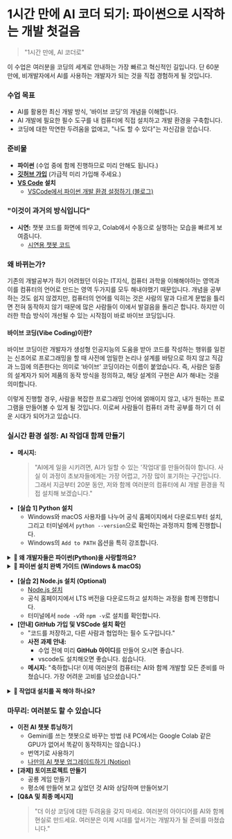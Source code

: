 # 1시간 만에 AI 코더 되기: 파이썬으로 시작하는 개발 첫걸음

> "1시간 만에, AI 코더로"

이 수업은 여러분을 코딩의 세계로 안내하는 가장 빠르고 혁신적인 길입니다. 단 60분 만에, 비개발자에서 AI를 사용하는 개발자가 되는 것을 직접 경험하게 될 것입니다.


### 수업 목표

- AI를 활용한 최신 개발 방식, '바이브 코딩'의 개념을 이해합니다.
- AI 개발에 필요한 필수 도구를 내 컴퓨터에 직접 설치하고 개발 환경을 구축합니다.
- 코딩에 대한 막연한 두려움을 없애고, "나도 할 수 있다"는 자신감을 얻습니다.

### 준비물
- **파이썬** (수업 중에 함께 진행하므로 미리 안해도 됩니다.)
- **[깃허브 가입](https://github.com)** (가급적 미리 가입해 주세요.)
- **[VS Code](https://code.visualstudio.com/Download) 설치**
    - [VSCode에서 파이썬 개발 환경 설정하기 (블로그)](https://velog.io/@compy/VSCode%EC%97%90%EC%84%9C-Python-%EA%B0%9C%EB%B0%9C-%ED%99%98%EA%B2%BD-%EC%84%A4%EC%A0%95%ED%95%98%EA%B8%B0)


### **"이것이 과거의 방식입니다"**

- **시연:** 챗봇 코드를 화면에 띄우고, Colab에서 수동으로 실행하는 모습을 빠르게 보여줍니다.
    - [시연용 챗봇 코드](https://drive.google.com/file/d/1fVJULCbXW1OdOihF0mtAVf2GDXnB9zA9/view?usp=sharing)

### **왜 바뀌는가?**
기존의 개발공부가 하기 어려웠던 이유는 IT지식, 컴퓨터 과학을 이해해야하는 영역과 이를 컴퓨터의 언어로 만드는 영역 두가지를 모두 해내야했기 때문입니다. 개념을 공부하는 것도 쉽지 않겠지만, 컴퓨터의 언어를 익히는 것은 사람의 말과 다르게 문법을 틀리면 전혀 동작하지 않기 때문에 많은 사람들이 이에서 발걸음을 돌리곤 합니다. 하지만 이러한 학습 방식이 개선될 수 있는 시작점이 바로 바이브 코딩입니다. 

#### **바이브 코딩(Vibe Coding)이란?**

바이브 코딩이란 개발자가 생성형 인공지능의 도움을 받아 코드를 작성하는 행위를 일컫는 신조어로 프로그래밍을 할 때 사전에 엄밀한 논리나 설계를 바탕으로 하지 않고 직감과 느낌에 의존한다는 의미로 ‘바이브’ 코딩이라는 이름이 붙었습니다. 즉, 사람은 일종의 설계자가 되어 제품의 동작 방식을 정의하고, 해당 설계의 구현은 AI가 해내는 것을 의미합니다.

이렇게 진행할 경우, 사람을 복잡한 프로그래밍 언어에 얽매이지 않고, 내가 원하는 프로그램을 만들어볼 수 있게 될 것입니다. 이로써 사람들이 컴퓨터 과학 공부를 하기 더 쉬운 시대가 되어가고 있습니다.


### **실시간 환경 설정: AI 작업대 함께 만들기**

- **메시지:**
    > "AI에게 일을 시키려면, AI가 일할 수 있는 '작업대'를 만들어줘야 합니다. 사실 이 과정이 초보자들에게는 가장 어렵고, 가장 많이 포기하는 구간입니다. 그래서 지금부터 20분 동안, 저와 함께 여러분의 컴퓨터에 AI 개발 환경을 직접 설치해 보겠습니다."
- **[실습 1] Python 설치**
    - Windows와 macOS 사용자를 나누어 공식 홈페이지에서 다운로드부터 설치, 그리고 터미널에서 `python --version`으로 확인하는 과정까지 함께 진행합니다.
    - Windows의 `Add to PATH` 옵션을 특히 강조합니다.

<details>
<summary><strong>🤔 왜 개발자들은 파이썬(Python)을 사랑할까요?</strong></summary>

세상에는 수많은 프로그래밍 언어가 있는데, 왜 유독 파이썬이 AI 시대의 주인공이 되었을까요? 초보자부터 구글, 넷플릭스 같은 거대 기업의 전문가까지, 모두가 파이썬을 선택하는 이유를 쉽고 명확하게 알려드립니다.

#### 1. 문법이 쉬워요 (초보자에게 최고의 친구)

파이썬의 가장 큰 장점은 **사람의 생각과 가장 가까운 언어**라는 점입니다.

- **직관적인 문법:** 코드가 마치 영어 문장을 읽는 것처럼 자연스럽습니다. 복잡한 규칙 대신, 하고자 하는 일에만 집중할 수 있습니다.
- **짧고 간결한 코드:** 다른 언어에서 10줄로 써야 할 코드를, 파이썬에서는 3~4줄이면 충분합니다. 생산성이 극적으로 향상되죠.

**예시: 화면에 "Hello, World!" 출력하기**

> 다른 언어(Java):
> ```java
> public class HelloWorld {
>     public static void main(String[] args) {
>         System.out.println("Hello, World!");
>     }
> }
> ```
>
> **파이썬:**
> ```python
> print("Hello, World!")
> ```

결과가 보이시나요? 파이썬은 처음 프로그래밍을 배우는 사람의 학습 장벽을 크게 낮춰줍니다.

#### 2. ️못하는 게 없는 만능 재주꾼 (All-rounder)

파이썬 하나만 배워두면, 거의 모든 분야의 개발을 할 수 있습니다.

- **🤖 인공지능 & 데이터 과학:** `TensorFlow`, `PyTorch`, `Pandas` 등 이 분야의 표준 라이브러리 대부분이 파이썬을 기반으로 합니다. (우리가 이 강의를 듣는 이유!)
- **🌐 웹 개발:** `Django`, `Flask` 같은 강력한 프레임워크로 인스타그램 같은 대규모 웹사이트도 만들 수 있습니다.
- **⚙️ 업무 자동화:** 매일 반복하는 엑셀 정리, 파일 복사, 이메일 전송 같은 귀찮은 일들을 자동화하는 스크립트를 손쉽게 작성할 수 있습니다.
- **📊 데이터 분석 및 시각화:** 복잡한 데이터를 분석하고, 보기 좋은 그래프로 만드는 데 탁월합니다.

이처럼 파이썬은 **"프로그래밍계의 스위스 아미 나이프"** 와 같습니다.

#### 3. 🧱 강력한 라이브러리 (레고 블록 생태계)

파이썬의 진정한 힘은 **'이미 만들어진 코드 조각(라이브러리)'** 이 엄청나게 많다는 점에서 나옵니다.

- **"바퀴를 다시 발명하지 마세요":** 내가 만들고 싶은 기능이 있다면, 전 세계 누군가가 이미 훌륭한 라이브러리로 만들어 놨을 확률이 99%입니다.
- **🚀 생산성 폭발:** 우리는 이 '레고 블록'들을 가져와 조립하기만 하면 됩니다. 덕분에 개발 속도가 비교할 수 없을 정도로 빨라집니다.
- **예시:**
    - 웹사이트 정보가 필요하면? `Requests` 와 `BeautifulSoup`
    - 데이터 분석이 필요하면? `Pandas` 와 `NumPy`
    - AI 챗봇을 만들고 싶으면? `LangChain` 과 `Streamlit`

#### 4. ‍‍‍ 거대한 커뮤니티 (든든한 지원군)

파이썬을 사용하다가 문제가 생겨도 전혀 걱정할 필요가 없습니다.

- **📖 해결책의 보고:** 전 세계에 수많은 파이썬 개발자들이 있기 때문에, 내가 겪는 문제는 누군가 이미 겪고 해결책을 온라인(Stack Overflow, 블로그 등)에 공유해 놨을 가능성이 매우 높습니다.
- **🌱 활발한 생태계:** 지금 이 순간에도 새로운 라이브러리가 만들어지고, 기존의 문제들이 해결되고 있습니다. 혼자 공부하는 것이 아니라, 거대한 커뮤니티와 함께 성장하는 느낌을 받을 수 있습니다.

#### ✅ 결론: 그래서 우리는 파이썬을 씁니다

| 이유 | 한 줄 요약 |
| --- | --- |
| **쉬운 문법** | 배우기 쉬워서 포기하지 않아요. |
| **다재다능함** | 하나만 배워두면 뭐든지 할 수 있어요. |
| **강력한 라이브러리** | 개발 속도가 엄청나게 빨라져요. |
| **거대한 커뮤니티** | 막히는 부분이 있어도 금방 해결할 수 있어요. |

**시간과 노력은 아끼면서, 만들고 싶은 것은 무엇이든 만들 수 있게 해주는 언어.** 이것이 바로 전 세계 개발자들이 파이썬을 사랑하고, 우리가 지금 파이썬을 배워야 하는 이유입니다.

</details>


<details>
<summary><strong>🐍 파이썬 설치 완벽 가이드 (Windows & macOS)</strong></summary>
# 🐍 파이썬 설치 완벽 가이드 (Windows & macOS)

AI 개발의 가장 기본이 되는 도구, 파이썬을 설치해 봅시다. 이 가이드를 따라오시면 누구나 쉽고 정확하게 설치를 마칠 수 있습니다.

## 🖥️ Windows 사용자

Windows 사용자는 설치 과정에서 **가장 중요한 한 단계**만 놓치지 않으면 됩니다!

### 1단계: 파이썬 공식 홈페이지 접속 및 다운로드

1. 웹 브라우저를 열고 파이썬 공식 홈페이지([https://www.python.org](https://www.python.org/))에 접속합니다.
2. 메인 화면의 **'Downloads'** 메뉴에 마우스를 올리면 최신 버전 다운로드 버튼이 바로 보입니다. 클릭해서 설치 파일을 다운로드하세요.
    
    > [파이썬 공식 홈페이지 다운로드 버튼 이미지] Downloads 메뉴 아래에 Python 3.x.x 라고 적힌 노란색 버튼이 보입니다.
    > 

### 2단계: 설치 파일 실행 및 설정

1. 다운로드한 설치 파일(`.exe`)을 실행합니다.
2. 설치 화면이 나타나면, **반드시 화면 하단의 `Add Python 3.x to PATH` 체크박스를 클릭하여 활성화**해주세요.
    - **이것이 가장 중요합니다!** 이 옵션을 선택해야 컴퓨터 어느 위치에서든 파이썬 명령어를 쉽게 사용할 수 있습니다.
    
    > [Windows 설치 화면에서 'Add Python to PATH'를 체크하는 이미지] ⚠️ 경고: 이 옵션을 놓치면 나중에 매우 복잡한 과정을 거쳐야 합니다. 꼭 체크하세요!
    > 
3. 체크박스를 선택했다면, 상단의 `Install Now`를 클릭하여 설치를 진행합니다.
4. 설치가 완료되면 `Setup was successful`이라는 메시지가 나타납니다. `Close` 버튼을 눌러 창을 닫습니다.

### 3단계: 설치 확인

1. 키보드의 `Windows 키 + R`을 눌러 실행창을 엽니다.
2. `cmd`를 입력하고 엔터를 쳐서 **명령 프롬프트**를 실행합니다.
3. 검은 화면에 아래 명령어를 입력하고 엔터를 누릅니다.
    
    ```
    python --version
    
    ```
    
4. `Python 3.x.x` 와 같이 방금 설치한 버전 번호가 나타나면 성공적으로 설치된 것입니다!

## 🍎 macOS 사용자

macOS는 기본적으로 구버전의 파이썬이 설치되어 있지만, 우리는 최신 버전을 새로 설치하여 사용할 것입니다.

### 1단계: 파이썬 공식 홈페이지 접속 및 다운로드

1. 웹 브라우저를 열고 파이썬 공식 홈페이지([https://www.python.org](https://www.python.org/))에 접속합니다.
2. 메인 화면의 **'Downloads'** 메뉴에서 macOS용 최신 버전 다운로드 버튼을 클릭합니다.
    
    > [파이썬 공식 홈페이지 다운로드 버튼 이미지] Downloads 메뉴 아래에 Python 3.x.x 라고 적힌 노란색 버튼이 보입니다.
    > 

### 2단계: 설치 파일 실행

1. 다운로드한 설치 파일(`.pkg`)을 실행합니다.
2. 설치 안내 창이 나타나면 `계속`, `동의`, `설치` 버튼을 차례로 눌러 진행합니다. 특별히 변경할 설정은 없습니다.
    - 설치 중 Mac 암호를 물어볼 수 있습니다.
    
    > [macOS 설치 과정 이미지] 계속, 동의 등 긍정적인 버튼을 눌러 설치를 완료하는 모습
    > 
3. 설치가 완료되면 `설치가 성공적으로 완료되었습니다.` 라는 메시지가 나타납니다.

### 3단계: 설치 확인

1. `Command + Space`를 눌러 Spotlight 검색을 열고, `Terminal`을 검색하여 **터미널**을 실행합니다.
2. 터미널 창에 아래 명령어를 입력하고 엔터를 누릅니다.
    
    ```
    python3 --version
    
    ```
    
    > 💡 팁: macOS에서는 기본 설치된 구버전 파이썬(python)과 구분하기 위해 python3 명령어를 사용합니다.
    > 
3. `Python 3.x.x` 와 같이 방금 설치한 버전 번호가 나타나면 성공입니다!

🎉 축하합니다! 이제 여러분의 컴퓨터는 AI와 함께 멋진 프로그램을 만들 준비를 마쳤습니다.
</details>


- **[실습 2] Node.js 설치 (Optional)**
    - [Node.js 설치](https://nodejs.org/ko/download)
    - 공식 홈페이지에서 LTS 버전을 다운로드하고 설치하는 과정을 함께 진행합니다.
    - 터미널에서 `node -v`와 `npm -v`로 설치를 확인합니다.
- **[안내] GitHub 가입 및 VSCode 설치 확인**
    - "코드를 저장하고, 다른 사람과 협업하는 필수 도구입니다."
    - **사전 과제 안내:**
        - 수업 전에 미리 **GitHub 아이디**를 만들어 오시면 좋습니다.
        - vscode도 설치해오면 좋습니다. 쉽습니다.
    - **메시지:** "축하합니다! 이제 여러분의 컴퓨터는 AI와 함께 개발할 모든 준비를 마쳤습니다. 가장 어려운 고비를 넘으셨습니다."

<details>

<summary><strong>🤔 작업대 설치를 꼭 해야 하나요?</strong></summary>

결론부터 말씀드리면, "꼭 그렇지는 않습니다."


전통적으로 내 컴퓨터에 개발 환경(작업대)을 직접 구축하는 것은 개발의 '기본'이었습니다. 가장 자유도가 높고, 인터넷 연결 없이도 작업할 수 있으며, 모든 것을 내 통제하에 둘 수 있기 때문입니다.

하지만 기술이 발전하면서 이제는 복잡한 설치 과정 없이도 아이디어를 빠르게 현실로 만들 수 있는 훌륭한 도구들이 정말 많아졌습니다. 특히 AI 시대에는 **'얼마나 빨리 만드느냐'**가 중요한 경쟁력이 되었습니다.

내게 맞는 방법을 선택할 수 있도록, 로컬 환경 설정을 대체하거나 도와주는 최신 도구들을 장단점과 함께 소개해 드립니다.

---

### **1. 클라우드 IDE: "내 컴퓨터가 아닌, 웹에서 바로 코딩!"**

내 컴퓨터에 Python이나 다른 프로그램을 설치하는 대신, 웹 브라우저만 열면 모든 개발 환경이 준비되어 있는 서비스입니다.

- **대표 도구:**
    - [**리플릿(Replit):**](https://programming4myself.tistory.com/4) 가장 유명한 클라우드 IDE입니다. 코드 작성, 실행, 심지어 간단한 웹 호스팅까지 클릭 몇 번으로 가능합니다.
- **장점:**
    - **설치 불필요:** 인터넷과 웹 브라우저만 있으면 어디서든 동일한 환경에서 개발할 수 있습니다.
    - **빠른 시작:** 회원가입 후 1분 만에 코딩을 시작할 수 있어, 환경 설정에서 오는 스트레스가 전혀 없습니다.
    - **쉬운 공유 및 협업:** 내가 만든 프로젝트 링크만 공유하면 다른 사람이 바로 보고 실행할 수 있습니다.
- **단점:**
    - **인터넷 필수:** 오프라인에서는 작업이 불가능합니다.
    - **제한적인 성능:** 무료 버전은 컴퓨터 성능(CPU, RAM)에 제한이 있어, 무겁고 복잡한 프로그램을 돌리기에는 한계가 있습니다.
    - **낮은 자유도:** 특정 라이브러리 설치나 시스템 설정 변경이 로컬 환경만큼 자유롭지 못할 수 있습니다.

---

### **2. 노코드 / 로우코드 빌더: "코딩 없이, 아이디어만으로!"**

코드를 거의 또는 전혀 작성하지 않고, 마치 레고 블록을 조립하듯 AI 서비스를 만들 수 있게 해주는 혁신적인 도구들입니다.

- **대표 도구:**
    - [**Lovable:**](https://brunch.co.kr/@wavv/29) 개발자 없이 AI 앱을 만들 수 있도록 도와주는 노코드 플랫폼입니다.
    - [**Bolt.new:**](https://maily.so/twojob/posts/32z86mepon4) AI를 이용해 간단한 서비스를 5분 만에 만들 수 있게 지원합니다.
    - [**Firebase Studio:**](https://digitalbourgeois.tistory.com/1052) 구글의 강력한 백엔드 서비스인 Firebase에 AI를 결합하여 앱 개발을 매우 쉽게 만들어줍니다.
- **장점:**
    - **압도적인 속도:** 아이디어만 있다면 몇 시간, 심지어 몇십 분 만에 실제 작동하는 프로토타입을 만들 수 있습니다.
    - **비전문가 접근성:** 코딩 지식이 없는 기획자나 디자이너도 직접 서비스를 구현해 볼 수 있습니다.
- **단점:**
    - **정해진 틀:** 플랫폼이 제공하는 기능의 한계를 벗어나는, 독창적이고 복잡한 기능을 구현하기 어렵습니다.
    - **플랫폼 종속성:** 해당 서비스가 문을 닫거나 정책을 바꾸면 내 서비스도 영향을 직접 받습니다.
    - **근본 원리 학습 불가:** 개발의 내부 작동 원리를 배우기 어렵습니다.

---

### **3. AI 네이티브 도구 & 배포 자동화: "AI 비서와 함께 똑똑하게 개발하기"**

로컬에 설치는 하되, AI가 개발의 처음부터 끝까지 훨씬 더 적극적으로 개입하여 생산성을 극대화하는 도구들입니다.

- **대표 도구:**
    - [**Cursor:**](https://fornewchallenge.tistory.com/entry/%F0%9F%92%BBAI-%EC%BD%94%EB%93%9C-%EC%97%90%EB%94%94%ED%84%B0-Cursor-%EC%82%AC%EC%9A%A9%EB%B2%95-%EA%B3%A0%ED%92%88%EC%A7%88-%EC%9B%B9%ED%8E%98%EC%9D%B4%EC%A7%80-10%EB%B6%84-%EC%99%84%EC%84%B1-%EA%B0%80%EC%9D%B4%EB%93%9C) VSCode를 기반으로 만들어져 AI 기능이 훨씬 깊숙하게 통합된 코드 에디터입니다.
    - [**Claude Code:**](https://digitalbourgeois.tistory.com/813) 코드 작성부터 Git 관리까지, 개발 워크플로우 전반을 도와주는 강력한 AI 비서입니다.
    - [**Netlify:**](https://penguingoon.tistory.com/260) 내가 만든 웹사이트를 폴더를 끌어다 놓는 것만으로 전 세계에 배포(호스팅)할 수 있는 서비스입니다.
    - [**Supabase:**](https://www.google.com/search?q=https://velog.io/%40hamjw0122/Supabase%25EB%259E%2580-%25EB%25AC%25EC%2597%2587%25EC%259D%25B8%25EA%25B0%2580) 데이터베이스, 로그인 기능 등 복잡한 서버(백엔드) 개발을 매우 쉽게 만들어주는 서비스입니다.
- **장점:**
    - **생산성 극대화:** 로컬 개발의 자유도와 AI의 강력한 지원을 동시에 누릴 수 있습니다.
    - **어려운 부분만 위임:** 개발 과정에서 가장 복잡하고 귀찮은 부분(배포, DB 설정 등)을 전문가에게 맡기는 효과를 냅니다.
- **단점:**
    - **여전한 학습 곡선:** 결국 기본적인 개발 지식과 각 도구의 사용법을 별도로 학습해야 합니다.
    - **비용 발생 가능성:** 사용량이 많아지면 각 서비스에 월별 비용을 지불해야 할 수 있습니다.

---

### **결론 및 추천**

| 항목 | **로컬 환경 직접 설치** | **클라우드 / 자동화 도구** |
| --- | --- | --- |
| **자유도/확장성** | 최상 (원하는 모든 것을 할 수 있음) | 중간~하 (플랫폼이 제공하는 범위 내) |
| **초기 설정** | 복잡하고 어려움 (초보자 포기 구간) | 매우 쉬움 (몇 분이면 시작 가능) |
| **속도** | 느림 | 매우 빠름 (특히 프로토타이핑) |
| **원리 이해** | 깊은 학습 가능 | 상대적으로 어려움 |
| **추천 대상** | **개발을 깊이 있게 배우고 싶은 분** | **빠르게 아이디어를 구현하고 싶은 분** |

**💡 그래서 제 추천은 이렇습니다.**

**"처음에는 쉬운 길로 가세요!"**

개발을 처음 시작하신다면, Replit이나 Cursor 같은 도구로 먼저 '만드는 즐거움'을 느껴보세요. 설치 과정에서 지쳐 포기하는 것보다, 일단 뭐라도 만들어보고 성취감을 얻는 것이 훨씬 중요합니다.

그렇게 서비스를 만들다 보면, 자연스럽게 이런 생각이 들게 될 겁니다.

"아, 이 기능은 이 플랫폼에선 안되네...", "좀 더 빠르게 만들고 싶은데..."

**바로 그때가 로컬 '작업대' 설치 방법을 다시 배워볼 최적의 타이밍입니다.** 이미 만드는 과정을 경험했기 때문에, 왜 PATH를 설정해야 하는지, 왜 VSCode가 필요한지 훨씬 깊이 있게 이해하며 즐겁게 학습하실 수 있을 겁니다.

</details>

### **마무리: 여러분도 할 수 있습니다**

- **이전 AI 챗봇 튜닝하기**
    - Gemini를 쓰는 챗봇으로 바꾸는 방법 (내 PC에서는 Google Colab 같은 GPU가 없어서 똑같이 동작하지는 않습니다.)
    - 번역기로 사용하기
    - [나만의 AI 챗봇 업그레이드하기 (Notion)](https://www.notion.so/AI-23f137efedf68059aa04c43726ae2918?pvs=21)
- **[과제] 토이프로젝트 만들기**
    - 공룡 게임 만들기
    - 평소에 만들어 보고 싶었던 것 AI와 상담하며 만들어보기
- **[Q&A 및 최종 메시지]**
    > "더 이상 코딩에 대한 두려움을 갖지 마세요. 여러분의 아이디어를 AI와 함께 현실로 만드세요. 여러분은 이제 시대를 앞서가는 개발자가 될 준비를 마쳤습니다."

